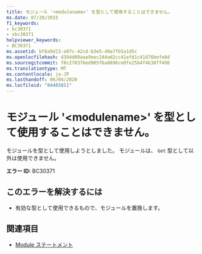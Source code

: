 ```yaml
---
title: モジュール '<modulename>' を型として使用することはできません。
ms.date: 07/20/2015
f1_keywords:
- bc30371
- vbc30371
helpviewer_keywords:
- BC30371
ms.assetid: bf8a9d13-a97c-42cd-b3e5-49a7fb5a1d5c
ms.openlocfilehash: d394d09aaa9eec244ad2cc41efd1c41d76befe8d
ms.sourcegitcommit: f8c270376ed905f6a8896ce0fe25b4f4b38ff498
ms.translationtype: MT
ms.contentlocale: ja-JP
ms.lasthandoff: 06/04/2020
ms.locfileid: "84403811"
---
```

# <a name="module-modulename-cannot-be-used-as-a-type"></a>モジュール '\<modulename>' を型として使用することはできません。
モジュールを型として使用しようとしました。 モジュールは、 `Get` 型として以外は使用できません。  
  
 **エラー ID:** BC30371  
  
## <a name="to-correct-this-error"></a>このエラーを解決するには  
  
- 有効な型として使用できるもので、モジュールを置換します。  
  
## <a name="see-also"></a>関連項目

- [Module ステートメント](../language-reference/statements/module-statement.md)
